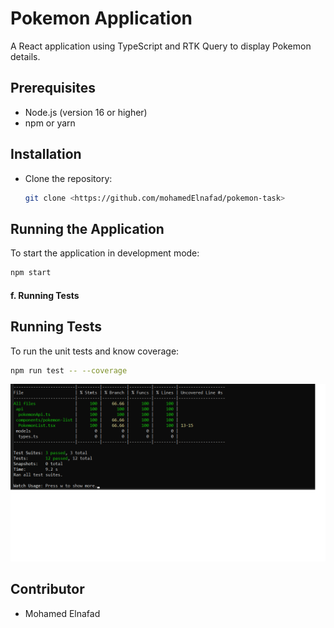 # Pokemon Application

A React application using TypeScript and RTK Query to display Pokemon details.

## Prerequisites

- Node.js (version 16 or higher)
- npm or yarn

## Installation

- Clone the repository:
  ```bash
  git clone <https://github.com/mohamedElnafad/pokemon-task>
  ```

## Running the Application

To start the application in development mode:

```bash
npm start
```

#### f. **Running Tests**

## Running Tests

To run the unit tests and know coverage:

```bash
npm run test -- --coverage
```

![Logo](images\coverage.png)

## Contributor

- Mohamed Elnafad

```

```

